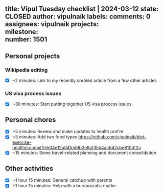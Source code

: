 title:	Vipul Tuesday checklist | 2024-03-12
state:	CLOSED
author:	vipulnaik
labels:	
comments:	0
assignees:	vipulnaik
projects:	
milestone:	
number:	1501
--
## Personal projects

### Wikipedia editing

- [x] ~2 minutes: Link to my recently created article from a few other articles

### US visa process issues

- [x] ~30 minutes: Start putting together [US visa process issues](https://github.com/vipulnaik/us-visa-process-issues/issues)

## Personal chores

- [x] ~5 minutes: Review and make updates to health profile
- [x] ~5 minutes: Add two food types https://github.com/vipulnaik/diet-exercise-health/commit/fe504e12a041dd6b3e8af3554ac842cbe810df2a
- [x] ~15 minutes: Some travel-related planning and document consolidation

## Other activities

- [x] ~1 hour 15 minutes: General catchup with parents
- [x] ~1 hour 15 minutes: Help with a bureaucratic matter
